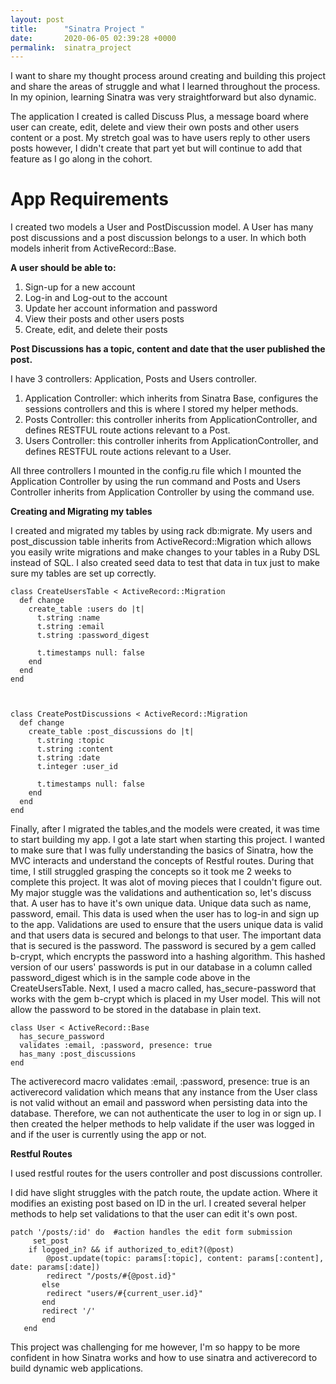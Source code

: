 ```yaml
---
layout: post
title:      "Sinatra Project "
date:       2020-06-05 02:39:28 +0000
permalink:  sinatra_project
---
```



I want to share my thought process around creating and building this project and share the areas of struggle and what I learned throughout the process.   In my opinion, learning Sinatra was very straightforward but also dynamic.  


The application I created is called Discuss Plus, a message board where user can create, edit, delete and view their own posts and other users content or a post.  My stretch goal was to have users reply to other users posts however, I didn't create that part yet but will continue to add that feature as I go along in the cohort. 

# App Requirements
I created two models a User and PostDiscussion model.  A User has many post discussions and a post discussion belongs to a user.  In which both models inherit from ActiveRecord::Base. 

**A user should be able to:**
1. Sign-up for a new account
2. Log-in and Log-out to the account
3. Update her account information and password
4. View their posts and other users posts
5. Create, edit, and delete their posts

**Post Discussions has a topic, content and date that the user published the post.**  

I have 3 controllers: Application, Posts and Users controller. 
1. Application Controller: which inherits from Sinatra Base, configures the sessions controllers and this is where I stored my helper methods.  
2. Posts Controller: this controller inherits from ApplicationController, and defines RESTFUL route actions relevant to a Post.
3. Users Controller: this controller inherits from ApplicationController, and defines RESTFUL route actions relevant to a User.

All three controllers I mounted in the config.ru file which I mounted the Application Controller by using the run command and Posts and Users Controller inherits from Application Controller by using the command use.  


**Creating and Migrating my tables**

I created and migrated my tables by using rack db:migrate.  My users and post_discussion table inherits from ActiveRecord::Migration which allows you easily write migrations and make changes to your tables in a Ruby DSL instead of SQL.    I also created seed data to test that data in tux just to make sure my tables are set up correctly. 

```
class CreateUsersTable < ActiveRecord::Migration
  def change
    create_table :users do |t|
      t.string :name 
      t.string :email
      t.string :password_digest

      t.timestamps null: false
    end
  end
end



class CreatePostDiscussions < ActiveRecord::Migration
  def change 
    create_table :post_discussions do |t|
      t.string :topic
      t.string :content
      t.string :date
      t.integer :user_id
      
      t.timestamps null: false 
    end
  end
end
```

Finally, after I migrated the tables,and the models were created, it was time to start building my app.  I got a late start when starting this project. I wanted to make sure that I was fully understanding the basics of Sinatra, how the MVC interacts and understand the concepts of Restful routes.  During that time, I still struggled grasping the concepts so it took me 2 weeks to complete this project. It was alot of moving pieces that I couldn't figure out.  My major stuggle was the validations and authentication so, let's discuss that.  A user has to have it's own unique data.  Unique data such as name, password, email. This data is used when the user has to log-in and sign up to the app.  Validations are used to ensure that the users unique data is valid and that users data is secured and belongs to that user.  The important data that is secured is the password.  The password is secured by a gem called b-crypt, which encrypts the password into a hashing algorithm.  This hashed version of our users' passwords is put in our database in a column called password_digest which is in the sample code above in the CreateUsersTable.  Next, I used a macro called, has_secure-password that works with the gem b-crypt which is placed in my User model.  This will not allow the password to be stored in the database in plain text.  

```
class User < ActiveRecord::Base 
  has_secure_password
  validates :email, :password, presence: true  
  has_many :post_discussions
end
```

The activerecord macro validates :email, :password, presence: true is an activerecord validation which means that any instance from the User class is not valid without an email and password when persisting data into the database.  Therefore, we can not authenticate the user to log in or sign up.  I then created the helper methods to help validate if the user was logged in and if the user is currently using the app or not. 



**Restful Routes**

I used restful routes for the users controller and post discussions controller.

I did have slight struggles with the patch route, the update action.  Where it modifies an existing post based on ID in the url.  I created several helper methods to help set validations to that the user can edit it's own post.  


```
patch '/posts/:id' do  #action handles the edit form submission
     set_post
    if logged_in? && if authorized_to_edit?(@post)
        @post.update(topic: params[:topic], content: params[:content], date: params[:date])  
        redirect "/posts/#{@post.id}"
       else
        redirect "users/#{current_user.id}"
       end
       redirect '/'
       end
   end
```

This project was challenging for me however, I'm so happy to be more confident in how Sinatra works and how to use sinatra and activerecord to build dynamic web applications.  

